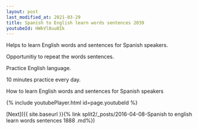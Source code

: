 ```yaml
---
layout: post
last_modified_at: 2021-03-29
title: Spanish to English learn words sentences 2039 
youtubeId: HWkVl8uu8Ik
---
```

 
 
Helps to learn English words and sentences for Spanish speakers.

Opportunitiy to repeat the words sentences. 

Practice English language. 
 
10 minutes practice every day. 
 
How to learn English words and sentences for Spanish speakers 
 
{% include youtubePlayer.html id=page.youtubeId %}
 
 
[Next]({{ site.baseurl }}{% link  split2/_posts/2016-04-08-Spanish to english learn words sentences 1888 .md%})
 
